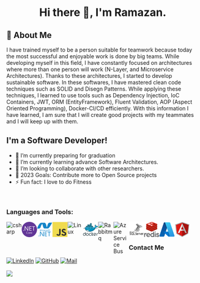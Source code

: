 <h1 align="center"> Hi there 👋, I'm Ramazan. </h1>

## 🚀 About Me 
  I have trained myself to be a person suitable for teamwork because today the most successful and enjoyable
work is done by big teams. While developing myself in this field, I have constantly focused on architectures where
more than one person will work (N-Layer, and Microservice Architectures). Thanks to these
architectures, I started to develop sustainable software. In these softwares, I have mastered clean code
techniques such as SOLID and Disegn Patterns. While applying these techniques, I learned to use tools such as
Dependency Injection, IoC Containers, JWT, ORM (EntityFramework), Fluent Validation, AOP (Aspect Oriented
Programming), Docker-CI/CD efficiently. With this information I have learned, I am sure that I will create good
projects with my teammates and I will keep up with them.
   
   
## I'm a Software Developer!
 
- 🔭 I’m currently preparing for graduation
- 🌱 I’m currently learning advance Software Architectures.
- 👯 I’m looking to collaborate with other researchers.
- 🥅 2023 Goals: Contribute more to Open Source projects
- ⚡ Fun fact: I love to do Fitness


<br />
 
### Languages and Tools:
<img align="left" alt="csharp" width="40px" src="https://upload.wikimedia.org/wikipedia/commons/thumb/0/0d/C_Sharp_wordmark.svg/240px-C_Sharp_wordmark.svg.png"/>
<img align="left" alt="DotNetCore" width="40px" src="https://github.com/devicons/devicon/blob/master/icons/dotnetcore/dotnetcore-original.svg"/>
<img align="left" alt="DotNet" width="40px" src="https://github.com/devicons/devicon/blob/master/icons/dot-net/dot-net-plain-wordmark.svg"/>
<img align="left" alt="JavaScript" width="40px" src="https://github.com/devicons/devicon/blob/master/icons/javascript/javascript-original.svg"/> 
<img align="left" alt="Linux" width="40px" src="https://upload.wikimedia.org/wikipedia/commons/thumb/3/35/Tux.svg/1200px-Tux.svg.png"/>
<img align="left" alt="Docker" width="40px" src="https://github.com/devicons/devicon/blob/master/icons/docker/docker-original-wordmark.svg"/>
<img align="left" alt="Rabbitmq" width="40px" src="https://store-images.s-microsoft.com/image/apps.10116.0422caba-4240-486b-bfe1-4c7a4676ce25.83d143fd-9761-487f-be62-65f5f9d690a7.5493c96b-989e-4db7-9a53-acfc95525be7"/>
<img align="left" alt="Azure Service Bus" width="40px" src="https://img.icons8.com/color/480/azure-service-bus--v1.png"/>
<img align="left" style="background-color:white" alt="MicrosoftSql" width="40px" src="https://github.com/devicons/devicon/blob/master/icons/microsoftsqlserver/microsoftsqlserver-plain-wordmark.svg"/>


<img align="left" alt="Redis" width="40px" src="https://github.com/devicons/devicon/blob/master/icons/redis/redis-original-wordmark.svg"/>
<img align="left" alt="Azure" width="40px" src="https://github.com/devicons/devicon/blob/master/icons/azure/azure-original.svg"/>
<img align="left" alt="Angular" width="40px" src="https://github.com/devicons/devicon/blob/master/icons/angularjs/angularjs-original.svg"/>
 <br />
 <br />
 
### Contact Me
[![LinkedIn](https://img.shields.io/badge/linkedin-%230077B5.svg?style=for-the-badge&logo=linkedin&logoColor=white)](https://www.linkedin.com/in/ramazan-halid-5819851b4/)
[![GitHub](https://img.shields.io/badge/github-%23121011.svg?style=for-the-badge&logo=github&logoColor=white)](https://github.com/RamazanHalid/)
[![Mail](https://img.shields.io/badge/Gmail-D14836?style=for-the-badge&logo=gmail&logoColor=white)](mailto:ramazan.halid.35@gmail.com)
</br>
</br>
![](https://komarev.com/ghpvc/?username=RamazanHalid)

